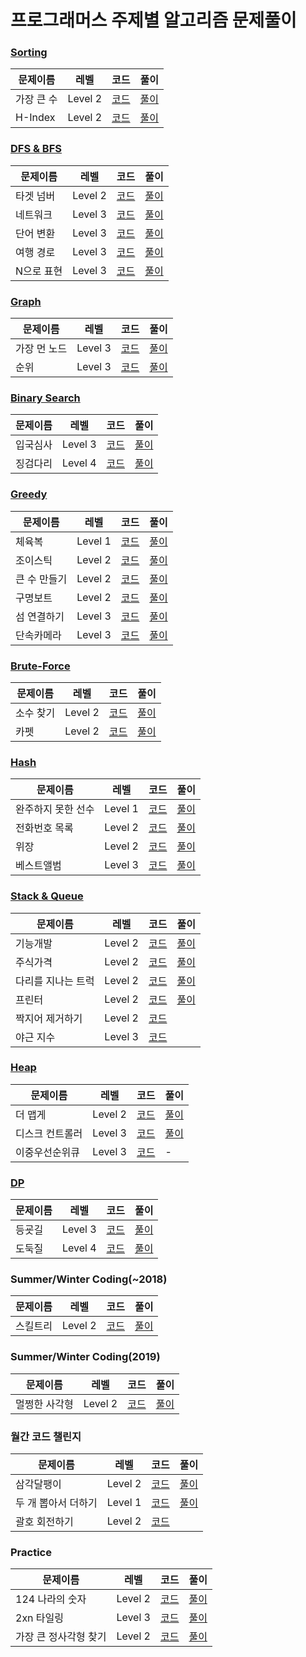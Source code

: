 # 프로그래머스 주제별 알고리즘 문제풀이

### [Sorting](https://programmers.co.kr/learn/courses/30/parts/12198)

|문제이름|레벨|코드|풀이|
|--|--|--|--|
|가장 큰 수|Level 2|[코드](https://github.com/jiwoo-kimm/problem-solving/blob/main/Programmers/Sorting/Maximum.java)|[풀이](https://velog.io/@jwkim/sorting-maximum)|
|H-Index|Level 2|[코드](https://github.com/jiwoo-kimm/problem-solving/blob/main/Programmers/Sorting/HIndex.java)|[풀이](https://velog.io/@jwkim/sorting-h-index)|

### [DFS & BFS](https://programmers.co.kr/learn/courses/30/parts/12421)

|문제이름|레벨|코드|풀이|
|--|--|--|--|
|타겟 넘버|Level 2|[코드](https://github.com/jiwoo-kimm/problem-solving/blob/main/Programmers/DFS%20%26%20BFS/TargetNumber.java)|[풀이](https://velog.io/@jwkim/DFS-target-number)|
|네트워크|Level 3|[코드](https://github.com/jiwoo-kimm/problem-solving/blob/main/Programmers/DFS%20%26%20BFS/Network.java)|[풀이](https://velog.io/@jwkim/BFS-network)|
|단어 변환|Level 3|[코드](https://github.com/jiwoo-kimm/problem-solving/blob/main/Programmers/DFS%20%26%20BFS/WordConversion.java)|[풀이](https://velog.io/@jwkim/DFS-word-conversion)
|여행 경로|Level 3|[코드](https://github.com/jiwoo-kimm/problem-solving/blob/main/Programmers/DFS%20%26%20BFS/TravelRoute.java)|[풀이](https://velog.io/@jwkim/DFS-travel-route)|
|N으로 표현|Level 3|[코드](https://github.com/jiwoo-kimm/problem-solving/blob/main/Programmers/DFS%20%26%20BFS/NExpression.java)|[풀이](https://velog.io/@jwkim/DFS-n-expression)|

### [Graph](https://programmers.co.kr/learn/courses/30/parts/14393)

|문제이름|레벨|코드|풀이|
|--|--|--|--|
|가장 먼 노드|Level 3|[코드](https://github.com/jiwoo-kimm/problem-solving/blob/main/Programmers/Graph/FarthestNode.java)|[풀이](https://velog.io/@jwkim/graph-farthest-node)|
|순위|Level 3|[코드](https://github.com/jiwoo-kimm/problem-solving/blob/main/Programmers/Graph/Rank.java)|[풀이](https://velog.io/@jwkim/graph-rank)|


### [Binary Search](https://programmers.co.kr/learn/courses/30/parts/12486)

|문제이름|레벨|코드|풀이|
|--|--|--|--|
|입국심사|Level 3|[코드](https://github.com/jiwoo-kimm/problem-solving/blob/main/Programmers/Binary%20Search/Immigration.java)|[풀이](https://velog.io/@jwkim/binary-search-immigration)|
|징검다리|Level 4|[코드](https://github.com/jiwoo-kimm/problem-solving/blob/main/Programmers/Binary%20Search/StepStones.java)|[풀이](https://velog.io/@jwkim/binary-search-step-stones)|

### [Greedy](https://programmers.co.kr/learn/courses/30/parts/12244)

|문제이름|레벨|코드|풀이|
|--|--|--|--|
|체육복|Level 1|[코드](https://github.com/jiwoo-kimm/problem-solving/blob/main/Programmers/Greedy/GymSuit.java)|[풀이](https://velog.io/@jwkim/greedy-gym-suit)|
|조이스틱|Level 2|[코드](https://github.com/jiwoo-kimm/problem-solving/blob/main/Programmers/Greedy/JoyStick.java)|[풀이](https://velog.io/@jwkim/greedy-joy-stick)|
|큰 수 만들기|Level 2|[코드](https://github.com/jiwoo-kimm/problem-solving/blob/main/Programmers/Greedy/MaxNum.java)|[풀이](https://velog.io/@jwkim/greedy-max-num)|
|구명보트|Level 2|[코드](https://github.com/jiwoo-kimm/problem-solving/blob/main/Programmers/Greedy/Lifeboat.java)|[풀이](https://velog.io/@jwkim/greedy-lifeboat)|
|섬 연결하기|Level 3|[코드](https://github.com/jiwoo-kimm/problem-solving/blob/main/Programmers/Greedy/Island.java)|[풀이](https://velog.io/@jwkim/greedy-island)|
|단속카메라|Level 3|[코드](https://github.com/jiwoo-kimm/problem-solving/blob/main/Programmers/Greedy/CCTV.java)|[풀이](https://velog.io/@jwkim/greedy-cctv)|

### [Brute-Force](https://programmers.co.kr/learn/courses/30/parts/12230)

|문제이름|레벨|코드|풀이|
|--|--|--|--|
|소수 찾기|Level 2|[코드](https://github.com/jiwoo-kimm/problem-solving/blob/main/Programmers/Brute-Force/PrimeNumber.java)|[풀이](https://velog.io/@jwkim/brute-force-prime-number)|
|카펫|Level 2|[코드](https://github.com/jiwoo-kimm/problem-solving/blob/main/Programmers/Brute-Force/Carpet.java)|[풀이](https://velog.io/@jwkim/brute-force-carpet)|

### [Hash](https://programmers.co.kr/learn/courses/30/parts/12077)

|문제이름|레벨|코드|풀이|
|--|--|--|--|
|완주하지 못한 선수|Level 1|[코드](https://github.com/jiwoo-kimm/problem-solving/blob/main/Programmers/Hash/IncompleteRunner.java)|[풀이](https://velog.io/@jwkim/hash-incomplete-runner)|
|전화번호 목록|Level 2|[코드](https://github.com/jiwoo-kimm/problem-solving/blob/main/Programmers/Hash/Phone.java)|[풀이](https://velog.io/@jwkim/hash-phone)|
|위장|Level 2|[코드](https://github.com/jiwoo-kimm/problem-solving/blob/main/Programmers/Hash/Disguise.java)|[풀이](https://velog.io/@jwkim/hash-disguise)|
|베스트앨범|Level 3|[코드](https://github.com/jiwoo-kimm/problem-solving/blob/main/Programmers/Hash/BestAlbum.java)|[풀이](https://velog.io/@jwkim/hash-best-album)|

### [Stack & Queue](https://programmers.co.kr/learn/courses/30/parts/12081)

|문제이름|레벨|코드|풀이|
|--|--|--|--|
|기능개발|Level 2|[코드](https://github.com/jiwoo-kimm/problem-solving/blob/main/Programmers/Stack%20%26%20Queue/FunctionDevelopment.java)|[풀이](https://velog.io/@jwkim/queue-function-development)|
|주식가격|Level 2|[코드](https://github.com/jiwoo-kimm/problem-solving/blob/main/Programmers/Stack%20%26%20Queue/Stock.java)|[풀이](https://velog.io/@jwkim/queue-stock-price)|
|다리를 지나는 트럭|Level 2|[코드](https://github.com/jiwoo-kimm/problem-solving/blob/main/Programmers/Stack%20%26%20Queue/TruckOnTheBridge.java)|[풀이](https://velog.io/@jwkim/queue-truck-on-the-bridge)|
|프린터|Level 2|[코드](https://github.com/jiwoo-kimm/problem-solving/blob/main/Programmers/Stack%20%26%20Queue/Printer.java)|[풀이](https://velog.io/@jwkim/queue-printer)|
|짝지어 제거하기|Level 2|[코드](https://github.com/jiwoo-kimm/problem-solving/blob/main/Programmers/Stack%20%26%20Queue/Pair.java)||
|야근 지수|Level 3|[코드](https://github.com/jiwoo-kimm/problem-solving/blob/main/Programmers/Stack%20%26%20Queue/NightWork.java)||

### [Heap](https://programmers.co.kr/learn/courses/30/parts/12117)

|문제이름|레벨|코드|풀이|
|--|--|--|--|
|더 맵게|Level 2|[코드](https://github.com/jiwoo-kimm/problem-solving/blob/main/Programmers/Heap/Scoville.java)|[풀이](https://velog.io/@jwkim/heap-scoville)|
|디스크 컨트롤러|Level 3|[코드](https://github.com/jiwoo-kimm/problem-solving/blob/main/Programmers/Heap/DiskController.java)|[풀이](https://velog.io/@jwkim/heap-disk-controller)|
|이중우선순위큐|Level 3|[코드](https://github.com/jiwoo-kimm/problem-solving/blob/main/Programmers/Heap/DoublyPq.java)|-|

### [DP](https://programmers.co.kr/learn/courses/30/parts/12263)

|문제이름|레벨|코드|풀이|
|--|--|--|--|
|등굣길|Level 3|[코드](https://github.com/jiwoo-kimm/problem-solving/blob/main/Programmers/DP/School.java)|[풀이](https://velog.io/@jwkim/dp-school)|
|도둑질|Level 4|[코드](https://github.com/jiwoo-kimm/problem-solving/blob/main/Programmers/DP/Thief.java)|[풀이](https://velog.io/@jwkim/dp-thief)|

### Summer/Winter Coding(~2018)

|문제이름|레벨|코드|풀이|
|--|--|--|--|
|스킬트리|Level 2|[코드](https://github.com/jiwoo-kimm/problem-solving/blob/main/Programmers/Summer-Winter%20Coding(~2018)/SkillTree.java)|[풀이](https://velog.io/@jwkim/skill-tree)|

### Summer/Winter Coding(2019)

|문제이름|레벨|코드|풀이|
|--|--|--|--|
|멀쩡한 사각형|Level 2|[코드](https://github.com/jiwoo-kimm/problem-solving/blob/main/Programmers/Summer-Winter%20Coding(2019)/Square.java)|[풀이](https://velog.io/@jwkim/square)|

### 월간 코드 챌린지

|문제이름|레벨|코드|풀이|
|--|--|--|--|
|삼각달팽이|Level 2|[코드](https://github.com/jiwoo-kimm/problem-solving/blob/main/Programmers/Monthly%20Code%20Challenge/Snail.java)|[풀이](https://velog.io/@jwkim/snail)|
|두 개 뽑아서 더하기|Level 1|[코드](https://github.com/jiwoo-kimm/problem-solving/blob/main/Programmers/Monthly%20Code%20Challenge/SumOfTwoElements.java)|[풀이](https://velog.io/@jwkim/montly-code-challenge-sum-of-two-elements)|
|괄호 회전하기|Level 2|[코드](https://github.com/jiwoo-kimm/problem-solving/blob/main/Programmers/Monthly%20Code%20Challenge/RotateParentheses.java)||

### Practice

|문제이름|레벨|코드|풀이|
|--|--|--|--|
|124 나라의 숫자|Level 2|[코드](https://github.com/jiwoo-kimm/problem-solving/blob/main/Programmers/Practice/World124.java)|[풀이](https://velog.io/@jwkim/world-124)|
|2xn 타일링|Level 3|[코드](https://github.com/jiwoo-kimm/problem-solving/blob/main/Programmers/Practice/Tile.java)|[풀이](https://velog.io/@jwkim/2xn-tile)|
|가장 큰 정사각형 찾기|Level 2|[코드](https://github.com/jiwoo-kimm/problem-solving/blob/main/Programmers/Practice/MaxSqaure.java)|[풀이](https://velog.io/@jwkim/practice-max-square)|
